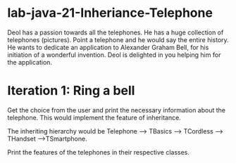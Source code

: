 # lab-java-21-Inheriance-Telephone

Deol has a passion towards all the telephones. He has a huge collection of telephones (pictures). Point a telephone and he would say the entire history. He wants to dedicate an application to Alexander Graham Bell, for his initiation of a wonderful invention. Deol is delighted in you helping him for the application.

# Iteration 1: Ring a bell
Get the choice from the user and print the necessary information about the telephone. This would implement the feature of inheritance. 

The inheriting hierarchy would be
Telephone —> TBasics —> TCordless —> THandset —>TSmartphone.

Print the features of the telephones in their respective classes.
